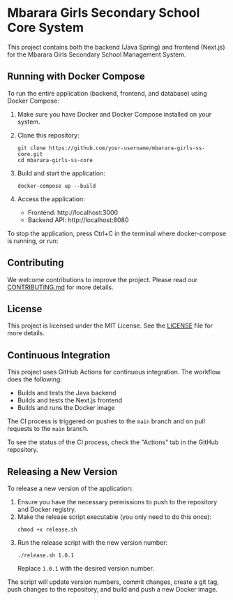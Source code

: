 # Mbarara Girls Secondary School Core System

This project contains both the backend (Java Spring) and frontend (Next.js) for the Mbarara Girls Secondary School Management System.

## Running with Docker Compose

To run the entire application (backend, frontend, and database) using Docker Compose:

1. Make sure you have Docker and Docker Compose installed on your system.

2. Clone this repository:
   ```
   git clone https://github.com/your-username/mbarara-girls-ss-core.git
   cd mbarara-girls-ss-core
   ```

3. Build and start the application:
   ```
   docker-compose up --build
   ```

4. Access the application:
   - Frontend: http://localhost:3000
   - Backend API: http://localhost:8080

To stop the application, press Ctrl+C in the terminal where docker-compose is running, or run:

## Contributing

We welcome contributions to improve the project. Please read our [CONTRIBUTING.md](CONTRIBUTING.md) for more details.

## License

This project is licensed under the MIT License. See the [LICENSE](LICENSE) file for more details.

## Continuous Integration

This project uses GitHub Actions for continuous integration. The workflow does the following:

- Builds and tests the Java backend
- Builds and tests the Next.js frontend
- Builds and runs the Docker image

The CI process is triggered on pushes to the `main` branch and on pull requests to the `main` branch.

To see the status of the CI process, check the "Actions" tab in the GitHub repository.

## Releasing a New Version

To release a new version of the application:

1. Ensure you have the necessary permissions to push to the repository and Docker registry.
2. Make the release script executable (you only need to do this once):
   ```
   chmod +x release.sh
   ```
3. Run the release script with the new version number:
   ```
   ./release.sh 1.0.1
   ```
   Replace `1.0.1` with the desired version number.

The script will update version numbers, commit changes, create a git tag, push changes to the repository, and build and push a new Docker image.
